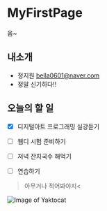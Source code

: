 # MyFirstPage
음~

## __내소개__
 * 정지원 <bella0601@naver.com>
 * 정말 신기하다!!

## __오늘의 할 일__
 * [x] 디지털아트 프로그래밍 실강듣기
 * [ ] 웹디 시험 준비하기
 * [ ] 저녁 잔치국수 해먹기
 * [ ] 연습하기


>아무거나 적어봐야지<


![Image of Yaktocat](https://octodex.github.com/images/yaktocat.png)
